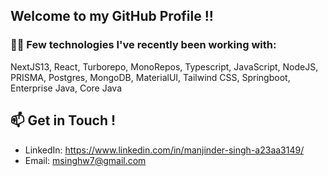 ## Welcome to my GitHub Profile !!

### :man_technologist: Few technologies I've recently been working with:
NextJS13, React, Turborepo, MonoRepos, Typescript, JavaScript, NodeJS, PRISMA, Postgres, MongoDB, MaterialUI, Tailwind CSS, Springboot, Enterprise Java, Core Java
  
## 📫 Get in Touch !

* LinkedIn: https://www.linkedin.com/in/manjinder-singh-a23aa3149/
* Email: msinghw7@gmail.com
